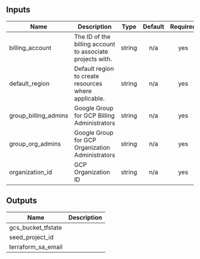 <!-- BEGINNING OF PRE-COMMIT-TERRAFORM DOCS HOOK -->
## Inputs

| Name | Description | Type | Default | Required |
|------|-------------|:----:|:-----:|:-----:|
| billing\_account | The ID of the billing account to associate projects with. | string | n/a | yes |
| default\_region | Default region to create resources where applicable. | string | n/a | yes |
| group\_billing\_admins | Google Group for GCP Billing Administrators | string | n/a | yes |
| group\_org\_admins | Google Group for GCP Organization Administrators | string | n/a | yes |
| organization\_id | GCP Organization ID | string | n/a | yes |

## Outputs

| Name | Description |
|------|-------------|
| gcs\_bucket\_tfstate |  |
| seed\_project\_id |  |
| terraform\_sa\_email |  |

<!-- END OF PRE-COMMIT-TERRAFORM DOCS HOOK -->